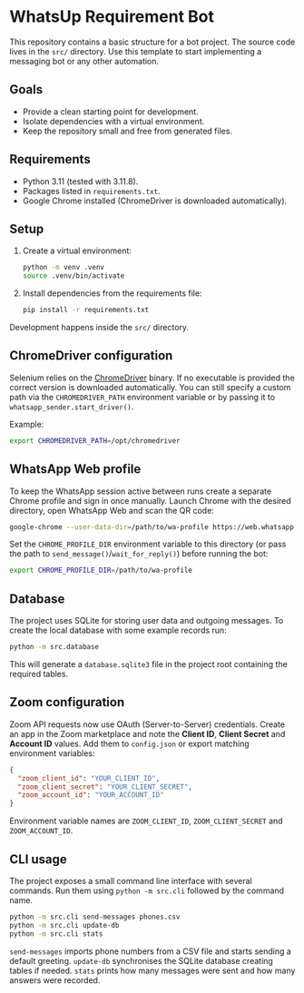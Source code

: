 # WhatsUp Requirement Bot

This repository contains a basic structure for a bot project. The source code lives
in the `src/` directory. Use this template to start implementing a messaging
bot or any other automation.

## Goals
- Provide a clean starting point for development.
- Isolate dependencies with a virtual environment.
- Keep the repository small and free from generated files.

## Requirements
- Python 3.11 (tested with 3.11.8).
- Packages listed in `requirements.txt`.
- Google Chrome installed (ChromeDriver is downloaded automatically).

## Setup
1. Create a virtual environment:
   ```bash
   python -m venv .venv
   source .venv/bin/activate
   ```
2. Install dependencies from the requirements file:
   ```bash
   pip install -r requirements.txt
   ```

Development happens inside the `src/` directory.

## ChromeDriver configuration
Selenium relies on the [ChromeDriver](https://chromedriver.chromium.org/) binary.
If no executable is provided the correct version is downloaded automatically.
You can still specify a custom path via the `CHROMEDRIVER_PATH` environment
variable or by passing it to `whatsapp_sender.start_driver()`.

Example:

```bash
export CHROMEDRIVER_PATH=/opt/chromedriver
```

## WhatsApp Web profile
To keep the WhatsApp session active between runs create a separate Chrome
profile and sign in once manually. Launch Chrome with the desired directory,
open WhatsApp Web and scan the QR code:

```bash
google-chrome --user-data-dir=/path/to/wa-profile https://web.whatsapp.com
```

Set the ``CHROME_PROFILE_DIR`` environment variable to this directory (or pass
the path to ``send_message()``/``wait_for_reply()``) before running the bot:

```bash
export CHROME_PROFILE_DIR=/path/to/wa-profile
```


## Database
The project uses SQLite for storing user data and outgoing messages. To create
the local database with some example records run:

```bash
python -m src.database
```

This will generate a `database.sqlite3` file in the project root containing the
required tables.

## Zoom configuration
Zoom API requests now use OAuth (Server-to-Server) credentials. Create an app in
the Zoom marketplace and note the **Client ID**, **Client Secret** and
**Account ID** values. Add them to `config.json` or export matching environment
variables:

```json
{
  "zoom_client_id": "YOUR_CLIENT_ID",
  "zoom_client_secret": "YOUR_CLIENT_SECRET",
  "zoom_account_id": "YOUR_ACCOUNT_ID"
}
```

Environment variable names are `ZOOM_CLIENT_ID`, `ZOOM_CLIENT_SECRET` and
`ZOOM_ACCOUNT_ID`.

## CLI usage
The project exposes a small command line interface with several commands. Run
them using `python -m src.cli` followed by the command name.

```bash
python -m src.cli send-messages phones.csv
python -m src.cli update-db
python -m src.cli stats
```

`send-messages` imports phone numbers from a CSV file and starts sending a
default greeting. `update-db` synchronises the SQLite database creating tables if
needed. `stats` prints how many messages were sent and how many answers were
recorded.
